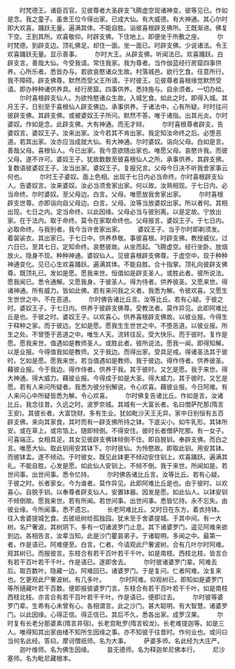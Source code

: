 <!-- { "loadSidebar": true } -->
　　时梵德王。诸臣百官。见彼尊者大圣辟支飞腾虚空现诸神变。彼等见已。作如是念。我之童子。虽舍王位今得出家。已成大仙。有大威德。有大神通。其心尔时即大欢喜。踊跃无量。遍满其体。不能自胜。诣彼喜根辟支佛所。王既渐进。佛复下空。王到其所。欢喜敬仰。时辟支佛。下住地上。即便坐于所敷之座。
　　尔时梵德。到辟支边。顶礼佛足。却住一面。坐一面已。时辟支佛。少说诸法。令王欢喜踊跃无量。显示善事。
　　尔时大王。从辟支佛。听闻法已。欢喜踊跃。白辟支言。善哉大仙。今受我请。常住我家。我为尊者。当作伽蓝经行房窟四事供养。心所乐者。悉皆办与。若欲哀愍诸众生故。村落城邑。欲行乞食。任意所行。我不障碍。辟支佛尊。默然而受父王所请。于时彼王。见彼尊者喜根缘觉默然受请。即办种种诸供养具。经行房窟。四事供养。悉持施与。自余须者。一切办给。
　　尔时喜根辟支仙人。为欲怜愍诸众生故。入城乞食。如此之时。即得入城。其月王子。日别至于喜根仙人辟支佛边。承事供养。于诸法中。心有所疑。时时往问彼辟支佛。其辟支佛。或被婆奴王子所问。默然不答。唯于诸指。出其光炎。尔时婆奴。作如是念。此辟支佛。大有神通。而无才辩。
　　尔时喜根尊者辟支。告婆奴言。婆奴王子。汝来出家。汝今若其不肯出家。我定知汝命终之后。必堕恶道。若其出家。汝亦应当成就大仙。有大神通。尔时婆奴。诣向父母。白如是言。善哉父母。喜根仙人。今已出家。我今意欲随出家也。唯愿父母。哀愍许我。而彼父母。遂不许可。婆奴王子。犹故数数至彼喜根仙人之所。承事供养。其辟支佛。复数语彼婆奴王子。汝当出家。婆奴王子。复报兄言。父母今日决不听我舍家事云何也。
　　尔时王子婆奴。面上色相。出现于七日内必当命终。尔时喜根辟支仙人。告婆奴言。汝来婆奴。汝必当须舍家出家。何以故。汝熟相现。于七日内。必当命终。尔时婆奴。至父母边。白言。父母。唯愿放我舍家出家。
　　尔时喜根辟支世尊。亦即诣向自父母边。白言。父母。汝等当放婆奴出家。所以者何。其相出现。七日之内。定当命终。以此因缘。父母必当与彼别离。以是定故。宁放出家。在于法内。取于命终。莫令在家取命终也。父母报言。婆奴王子。于七日内。必取命终。与我别者。我今当许舍家出家。
　　婆奴王子。当于尔时即剃须发。着袈裟衣。其出家已。于七日中。供养恭敬。事彼喜根。时辟支佛。教授威仪。过六日已。至其七日。定知命终。哀愍彼故。从坐而起。飞腾虚空。经行坐卧。放烟放火。隐身不现。种种神通。婆奴仙人。见彼喜根辟支佛尊。于虚空中。现于种种神通变化。见已心生欢喜踊跃。遍满其体。不能自胜。合十指掌。顶礼向彼辟支佛尊。既顶礼已。发如是愿。愿我来世。恒值如是辟支圣人。或胜此者。彼所说法。愿我闻已。悉令通解。又愿我身。于彼圣人。得为侍者。供养彼圣。又愿来世。得诸神通。所有威力。皆如此佛。若有来问我之义者。我悉为解。令彼欢喜。又愿生生世世之中。不在恶道。
　　尔时佛告诸比丘言。汝等比丘。若有心疑。于彼之时。婆奴王子。于七日内。供养于彼辟支佛尊。受教法者。莫作异见。此即阿难比丘是也。于彼之时。婆奴王子。以欢喜心。供养喜根辟支佛故。以彼业报。今得生于释种之家。而于彼边。乞如是愿。愿我生生世世之中。不堕恶道。以彼业报。所生之处。不曾堕于恶道之中。唯生人天。流转往反。受大快乐。而于彼时。复作是愿。愿我来世。值遇如是教师圣人。或胜此者。彼所说法。愿我一闻。即得知解。以是业报。今得值我如是教师。又于我边。而得出家。受具足戒。得诸圣法其于彼时。乞如是愿。愿我来世。若当值遇如是教师。我于彼边。得作侍者。供养彼圣。藉彼业报。今于我边。得作侍者。供养于我。其于彼时。又乞是愿。我于来世。得大神通。得大威力。藉彼业报。今得成于如是大圣。得大威力。其于彼时。又乞是愿。若有人来问所疑者。我悉为彼分别解说。令心欢喜。藉彼业报。今日阿难。有人来问心中所疑皆悉为解。令心欢喜。
　　尔时佛复告诸比丘。作如是言。汝诸比丘。我念往昔。久远之时。波罗奈城。其城有一大富长者。名曰僧萨陀那(隋言王安)。其彼长者。大富饶财。多有生业。犹如毗沙天王无异。家中日别恒有五百辟支佛。来向其家食。其时而有一辟支佛所持之钵。下底尖小。如牛乳形。其钵所安。或在草上。或帘箔上。随即倾倒。不得安住。彼时长者僧萨陀那。有一女子。可喜端正。女相具足。其女见彼辟支佛钵倾倒不住。即自脱钏。奉辟支佛。而白之言。唯愿大仙。取此钏用安其钵下。尔时彼仙。为怜愍故。即取此钏。用安其钵。而彼钵盂。遂不倾动。于时彼女。既见此钵更不倾动安住钏上。欢喜踊跃。遍满其礼。不能自胜。心发是愿。如此仙人安钏上。不倾不倒。我于来世。所闻如是。若世间事。出世间事。悉令忆持。
　　尔时佛告诸比丘言。汝等比丘。若有心疑。于彼之时。长者家女。今为谁者。莫作异见。此即阿难比丘是也。由于彼时。以欢喜心。自脱手钏。以奉尊者辟支仙人。安置钵器。因发是愿。如此仙人。以钵安钏不倾倒故。愿我来世。若有所闻。若世间事。出世间事。悉皆忆持。永不忘失。由彼业缘。今所闻事。悉不遗忘。
　　长老阿难比丘。又时日在东方。着衣持钵。往入舍婆提城乞食。去彼祇树给孤独园。犹未至于舍婆提城。于其中间。有一大树。名尸奢波。其树阴下。多有一切诸波罗门止息。其下诸婆罗门。遥见阿难来欲到边。各相告言。汝辈当知。此是沙门瞿昙弟子。于诸聪明。多闻之中。最第一者。作是语已。阿难便至。白言。仁者。今请观此尸奢波树。合有几叶尔时阿难。观其树已。而报彼言。东枝合有若干百叶若干千叶。如是南枝。西枝北枝。皆言合有若干百叶若干千叶。作是语已。遂即舍去。
　　尔时彼诸婆罗门辈。阿难去后。取百数叶。隐藏一边。阿难回已。诸婆罗门。于是复问。仁者阿难。汝复来也。乞更观此尸奢波树。有几多叶。
　　尔时阿难。仰观树已。即知如是婆罗门等所擿藏叶若干百数。便即报彼婆罗门言。东枝合有若干百叶若干千叶。如是南枝西枝北枝。亦言合有若干百叶若干千叶。作是语已。便即过去。
　　尔时彼等婆罗门辈。生希有心未曾有心。各相谓言。此之沙门。甚大聪明。有大智慧。诸婆罗门。以此因缘。心得正信。得正信已。其后不久。悉各出家。成罗汉果。
　　尔时复有长老分那婆素(隋言井宿)。长老宫毗罗(隋言蛟龙)。长老难提迦等。如是三人。唯得知其出家由绪不知所生因缘之事。亦不知彼于往昔时。作何业也。或问曰当何名此经。答曰。摩诃僧祇师。名为大事。
　　萨婆多师。名此经为大庄严。
　　迦叶维师。名为佛生因缘。
　　昙无德师。名为释迦牟尼佛本行。
　　尼沙塞师。名为毗尼藏根本。



